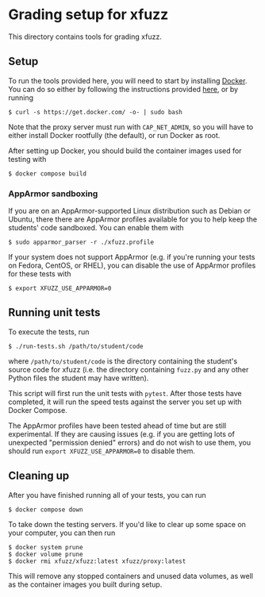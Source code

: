 # Grading setup for xfuzz

This directory contains tools for grading xfuzz.

## Setup

To run the tools provided here, you will need to start by installing
[Docker](https://en.wikipedia.org/wiki/Docker_%28software%29).  You can do so
either by following the instructions provided
[here](https://docs.docker.com/engine/install/), or by running

```
$ curl -s https://get.docker.com/ -o- | sudo bash
```

Note that the proxy server must run with `CAP_NET_ADMIN`, so you will have to
either install Docker rootfully (the default), or run Docker as root.

After setting up Docker, you should build the container images used for testing
with

```
$ docker compose build
```

### AppArmor sandboxing

If you are on an AppArmor-supported Linux distribution such as Debian or Ubuntu,
there there are AppArmor profiles available for you to help keep the students'
code sandboxed. You can enable them with

```
$ sudo apparmor_parser -r ./xfuzz.profile
```

If your system does not support AppArmor (e.g. if you're running your tests on
Fedora, CentOS, or RHEL), you can disable the use of AppArmor profiles for these
tests with

```
$ export XFUZZ_USE_APPARMOR=0
```

## Running unit tests

To execute the tests, run

```
$ ./run-tests.sh /path/to/student/code
```

where `/path/to/student/code` is the directory containing the student's source
code for xfuzz (i.e. the directory containing `fuzz.py` and any other Python
files the student may have written).

This script will first run the unit tests with `pytest`. After those tests have
completed, it will run the speed tests against the server you set up with Docker
Compose.

The AppArmor profiles have been tested ahead of time but are still experimental.
If they are causing issues (e.g. if you are getting lots of unexpected
"permission denied" errors) and do not wish to use them, you should run `export
XFUZZ_USE_APPARMOR=0` to disable them.

## Cleaning up

After you have finished running all of your tests, you can run

```
$ docker compose down
```

To take down the testing servers. If you'd like to clear up some space on your
computer, you can then run

```
$ docker system prune
$ docker volume prune
$ docker rmi xfuzz/xfuzz:latest xfuzz/proxy:latest
```

This will remove any stopped containers and unused data volumes, as well as the
container images you built during setup.
